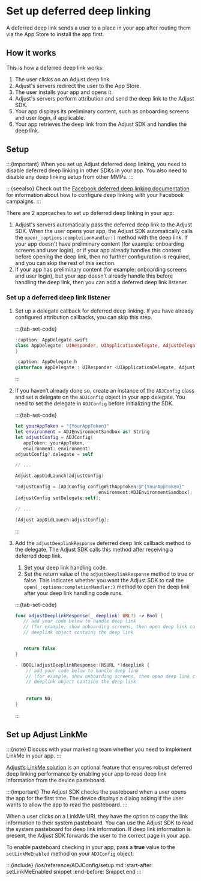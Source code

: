 # Set up deferred deep linking

A deferred deep link sends a user to a place in your app after routing them via the App Store to install the app first.

## How it works

This is how a deferred deep link works:

1. The user clicks on an Adjust deep link.
2. Adjust's servers redirect the user to the App Store.
3. The user installs your app and opens it.
4. Adjust's servers perform attribution and send the deep link to the Adjust SDK.
5. Your app displays its preliminary content, such as onboarding screens and user login, if applicable.
6. Your app retrieves the deep link from the Adjust SDK and handles the deep link.

## Setup

:::{important}
When you set up Adjust deferred deep linking, you need to disable deferred deep linking in other SDKs in your app. You also need to disable any deep linking setup from other MMPs.
:::

:::{seealso}
Check out the [Facebook deferred deep linking documentation](https://developers.facebook.com/docs/ios/deep-linking#deferred-deep-linking) for information about how to configure deep linking with your Facebook campaigns.
:::

There are 2 approaches to set up deferred deep linking in your app:

1. Adjust's servers automatically pass the deferred deep link to the Adjust SDK. When the user opens your app, the Adjust SDK automatically calls the `open(_:options:completionHandler:)` method with the deep link. If your app doesn't have preliminary content (for example: onboarding screens and user login), or if your app already handles this content before opening the deep link, then no further configuration is required, and you can skip the rest of this section.
2. If your app has preliminary content (for example: onboarding screens and user login), but your app doesn't already handle this before handling the deep link, then you can add a deferred deep link listener.

### Set up a deferred deep link listener

1. Set up a delegate callback for deferred deep linking. If you have already configured attribution callbacks, you can skip this step.

   :::{tab-set-code}

   ```swift
   :caption: AppDelegate.swift
   class AppDelegate: UIResponder, UIApplicationDelegate, AdjustDelegate {
   }
   ```

   ```objective-c
   :caption: AppDelegate.h
   @interface AppDelegate : UIResponder <UIApplicationDelegate, AdjustDelegate>
   ```

   :::

2. If you haven’t already done so, create an instance of the `ADJConfig` class and set a delegate on the `ADJConfig` object in your app delegate. You need to set the delegate in `ADJConfig` before initializing the SDK.

   :::{tab-set-code}

   ```swift
   let yourAppToken = "{YourAppToken}"
   let environment = ADJEnvironmentSandbox as? String
   let adjustConfig = ADJConfig(
      appToken: yourAppToken,
      environment: environment)
   adjustConfig?.delegate = self

   // ...

   Adjust.appDidLaunch(adjustConfig)
   ```

   ```objective-c
   *adjustConfig = [ADJConfig configWithAppToken:@"{YourAppToken}"
                                  environment:ADJEnvironmentSandbox];
   [adjustConfig setDelegate:self];

   // ...

   [Adjust appDidLaunch:adjustConfig];
   ```

   :::

3. Add the `adjustDeeplinkResponse` deferred deep link callback method to the delegate. The Adjust SDK calls this method after receiving a deferred deep link.
   1. Set your deep link handling code.
   2. Set the return value of the `adjustDeeplinkResponse` method to true or false. This indicates whether you want the Adjust SDK to call the `open(_:options:completionHandler:)` method to open the deep link after your deep link handling code runs.

   :::{tab-set-code}

   ```swift
   func adjustDeeplinkResponse(_ deeplink: URL?) -> Bool {
      // add your code below to handle deep link
      // (for example, show onboarding screens, then open deep link content)
      // deeplink object contains the deep link


      return false
   }
   ```

   ```objective-c
   - (BOOL)adjustDeeplinkResponse:(NSURL *)deeplink {
       // add your code below to handle deep link
       // (for example, show onboarding screens, then open deep link content)
       // deeplink object contains the deep link
       
       
       return NO;
   }
   ```
   :::

## Set up Adjust LinkMe

:::{note}
Discuss with your marketing team whether you need to implement LinkMe in your app.
:::

[Adjust’s LinkMe solution](hc:linkme) is an optional feature that ensures robust deferred deep linking performance by enabling your app to read deep link information from the device pasteboard.

:::{important}
The Adjust SDK checks the pasteboard when a user opens the app for the first time. The device displays a dialog asking if the user wants to allow the app to read the pasteboard.
:::

When a user clicks on a LinkMe URL they have the option to copy the link information to their system pasteboard. You can use the Adjust SDK to read the system pasteboard for deep link information. If deep link information is present, the Adjust SDK forwards the user to the correct page in your app.

To enable pasteboard checking in your app, pass a **true** value to the `setLinkMeEnabled` method on your `ADJConfig` object:

:::{include} /ios/reference/ADJConfig/setup.md
:start-after: setLinkMeEnabled snippet
:end-before: Snippet end
:::
